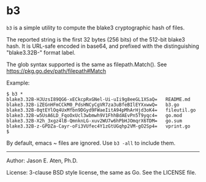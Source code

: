 b3
==

`b3` is a simple utility to compute the blake3 cryptographic
hash of files. 

The reported string is the first 32 bytes (256 bits) of 
the 512-bit blake3 hash. It is URL-safe encoded in base64, 
and prefixed with the distinguishing "blake3.32B-" format label.

The glob syntax supported is the same as filepath.Match().
See https://pkg.go.dev/path/filepath#Match


Example:

~~~
$ b3 *
blake3.32B-HJUzsI89QG6-xECkcpRxGNel-Ui-uIi9g8eeGL1XSaQ=   README.md
blake3.32B-iZEGnHFmCCkM0_PdsHNCyCgVR7za3uBfeBIlEYXxwwQ=   b3.go
blake3.32B-0qtEYlOq4UxMfbn9DGyd9FWaeIitA94pMhArHjd3oK4=   fileutil.go
blake3.32B-w5UsA6LD_FqoOxUcl3wbmwh9V1FhhBdAEvPn5T9yqc4=   go.mod
blake3.32B-X2h_3xgz4lB-QmnknLG-xuv2WU7w6hPbHJOmqrX6TDM=   go.sum
blake3.32B-z-GPDZa-Cayr-oFi3VUfec4Y1zGtUGqhp2VM-gO2Sp4=   vprint.go
$
~~~

By default, emacs ~ files are ignored. Use `b3 -all` to include them.

-----
Author: Jason E. Aten, Ph.D.

License: 3-clause BSD style license, the same as Go. See the LICENSE file.

